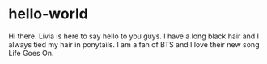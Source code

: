# hello-world

Hi there.
Livia is here to say hello to you guys.
I have a long black hair and I always tied my hair in ponytails.
I am a fan of BTS and I love their new song Life Goes On.
